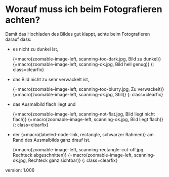# Worauf muss ich beim Fotografieren achten?

Damit das Hochladen des Bildes gut klappt, achte beim Fotografieren darauf dass:

* es nicht zu dunkel ist,

    {=macro(zoomable-image-left, scanning-too-dark.jpg, Bild zu dunkel)}
    {=macro(zoomable-image-left, scanning-ok.jpg, Bild hell genug)}
{: class=clearfix}

* das Bild nicht zu sehr verwackelt ist,

    {=macro(zoomable-image-left, scanning-too-blurry.jpg, Zu verwackelt)}
    {=macro(zoomable-image-left, scanning-ok.jpg, Still)}
{: class=clearfix}

* das Ausmalbild flach liegt und

    {=macro(zoomable-image-left, scanning-not-flat.jpg, Bild liegt nicht flach)}
    {=macro(zoomable-image-left, scanning-ok.jpg, Bild liegt flach)}
{: class=clearfix}

* der {=macro(labeled-node-link, rectangle, schwarzer Rahmen)} am Rand des Ausmalbilds ganz drauf ist.

    {=macro(zoomable-image-left, scanning-rectangle-cut-off.jpg, Rechteck abgeschnitten)}
    {=macro(zoomable-image-left, scanning-ok.jpg, Rechteck ganz sichtbar)}
{: class=clearfix}


version: 1.006
